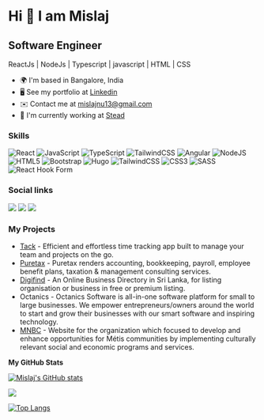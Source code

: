 # Hi 👋 I am Mislaj

## Software Engineer

ReactJs | NodeJs | Typescript | javascript | HTML | CSS


- 🌍  I'm based in Bangalore, India
- 🖥️  See my portfolio at [Linkedin](https://www.linkedin.com/in/mislaj-n-u-225492205/)
- ✉️  Contact me at mislajnu13@gmail.com
- 🚀  I'm currently working at [Stead](https://stead.global/)

### Skills

![React](https://img.shields.io/badge/react-%2320232a.svg?style=for-the-badge&logo=react&logoColor=%2361DAFB)
![JavaScript](https://img.shields.io/badge/javascript-%23323330.svg?style=for-the-badge&logo=javascript&logoColor=%23F7DF1E)
![TypeScript](https://img.shields.io/badge/typescript-%23007ACC.svg?style=for-the-badge&logo=typescript&logoColor=white)
![TailwindCSS](https://img.shields.io/badge/tailwindcss-%2338B2AC.svg?style=for-the-badge&logo=tailwind-css&logoColor=white)
![Angular](https://img.shields.io/badge/angular-%23DD0031.svg?style=for-the-badge&logo=angular&logoColor=white)
![NodeJS](https://img.shields.io/badge/node.js-6DA55F?style=for-the-badge&logo=node.js&logoColor=white)
![HTML5](https://img.shields.io/badge/html5-%23E34F26.svg?style=for-the-badge&logo=html5&logoColor=white)
![Bootstrap](https://img.shields.io/badge/bootstrap-%23563D7C.svg?style=for-the-badge&logo=bootstrap&logoColor=white)
![Hugo](https://img.shields.io/badge/Hugo-black.svg?style=for-the-badge&logo=Hugo)
![TailwindCSS](https://img.shields.io/badge/tailwindcss-%2338B2AC.svg?style=for-the-badge&logo=tailwind-css&logoColor=white)
![CSS3](https://img.shields.io/badge/css3-%231572B6.svg?style=for-the-badge&logo=css3&logoColor=white)
![SASS](https://img.shields.io/badge/SASS-hotpink.svg?style=for-the-badge&logo=SASS&logoColor=white)
![React Hook Form](https://img.shields.io/badge/React%20Hook%20Form-%23EC5990.svg?style=for-the-badge&logo=reacthookform&logoColor=white)


### Social links

<a href="https://www.linkedin.com/in/mislaj-n-u-225492205/" rel="nofollow"><img src="https://img.shields.io/badge/linkedin-%230077B5.svg?style=for-the-badge&logo=linkedin&logoColor=white" style="max-width: 100%;"></a>
<a href="https://www.twitter.com/Mislajnu" rel="nofollow"><img src="https://img.shields.io/badge/Twitter-%231DA1F2.svg?style=for-the-badge&logo=Twitter&logoColor=white" style="max-width: 100%;"></a>
<a href="https://www.stackoverflow.com/users/21077585/mislaj" rel="nofollow"><img src="https://img.shields.io/badge/-Stackoverflow-FE7A16?style=for-the-badge&logo=stack-overflow&logoColor=white" style="max-width: 100%;"></a>


### My Projects
- [Tack](https://tack.one/) - Efficient and effortless time tracking app built to manage your team and projects on the go.
- [Puretax](https://puretax.co/) - Puretax renders accounting, bookkeeping, payroll, employee benefit plans, taxation & management consulting services.
- [Digifind](https://digifind.io/) - An Online Business Directory in Sri Lanka, for listing organisation or business in free or premium listing.
- Octanics - Octanics Software is all-in-one software platform for small to large businesses. We empower entrepreneurs/owners around the world to start and              grow their businesses with our smart software and inspiring technology.
- [MNBC](https://www.mnbc.ca/) - Website for the organization which focused to develop and enhance opportunities for Métis communities by implementing culturally relevant social and economic programs and services.

<b>My GitHub Stats</b>

<a href="https://www.github.com/mislaj"><img src="https://github-readme-stats.vercel.app/api?username=mislaj&show_icons=true&hide=&count_private=true&title_color=0891b2&text_color=ffffff&icon_color=0891b2&bg_color=1c1917&hide_border=true&show_icons=true" alt="Mislaj's GitHub stats" /></a>

<a href="http://www.github.com/mislaj"><img src="https://github-readme-streak-stats.herokuapp.com/?user=mislaj&stroke=ffffff&background=1c1917&ring=0891b2&fire=0891b2&currStreakNum=ffffff&currStreakLabel=0891b2&sideNums=ffffff&sideLabels=ffffff&dates=ffffff&hide_border=true" /></a>

[![Top Langs](https://github-readme-stats.vercel.app/api/top-langs/?username=mislaj&layout=compact)](https://github.com/anuraghazra/github-readme-stats)

